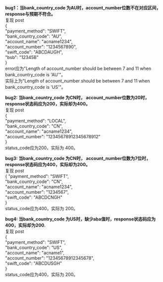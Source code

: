 **bug1：当bank_country_code 为AU时，account_number位数不在对应区间，response与预期不符合。**  
复现 post   
{  
	"payment_method": "SWIFT",  
	"bank_country_code": "AU",  
	"account_name": "acname1234",  
	"account_number": "1234567890",     
	"swift_code": "ABCDAUGH",  
	"bsb": "12345B"  
}  
error应为"Length of account_number should be between 7 and 11 when bank_country_code is 'AU'"。  
实际上为"Length of account_number should be between 7 and 11 when bank_country_code is 'US'"。  

**bug2: 当bank_country_code 为CN时， account_number位数为20时，response状态码应为200，实际却为400。**  
复现 post  
{  
	"payment_method": "LOCAL",  
  "bank_country_code": "CN",  
	"account_name": "acname1234",  
	"account_number": "12345678912345678912"  
}  
status_code应为200，实际为 400。  

**bug3: 当bank_country_code 为CN时， account_number位数为7位时，response状态码应为400，实际却为200。**  
复现 post  
{
	"payment_method": "SWIFT",  
  "bank_country_code": "CN",  
	"account_name": "acname1234",  
	"account_number": "1234567",   
	"swift_code": "ABCDCNGH"  
}  
status_code应为400，实际为 200。  

**bug4: 当bank_country_code 为US时，缺少aba值时，response状态码应为400，实际却为200.**  
复现 post  
{  
	"payment_method": "SWIFT",  
  "bank_country_code": "US",  
	"account_name": "acname1",  
	"account_number": "12345678912345678",        
  "swift_code": "ABCDUSGH"  
}  
status_code应为400，实际为 200。  
